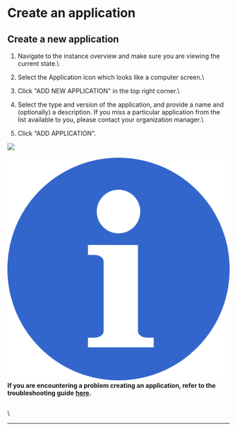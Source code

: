 # Create an application

## Create a new application

1. Navigate to the instance overview and make sure you are viewing the current state.\

2. Select the Application icon which looks like a computer screen.\

3. Click "ADD NEW APPLICATION" in the top right corner.\

4. Select the type and version of the application, and provide a name and (optionally) a description. If you miss a particular application from the list available to you, please contact your organization manager.\

5. Click "ADD APPLICATION".

![](../../.gitbook/assets/new\_application\_ed.gif)

<img src="../../.gitbook/assets/info_simple.svg.png" alt="" data-size="line">**If you are encountering a problem creating an application, refer to the troubleshooting guide** [**here**](../../troubleshooting/application-issues/cannot-create-an-application.md)**.**

##



\


****
